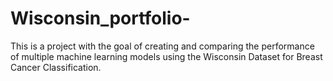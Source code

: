 # Wisconsin_portfolio-
This is a project with the goal of creating and comparing the performance of multiple machine learning models using the Wisconsin Dataset for Breast Cancer Classification.
